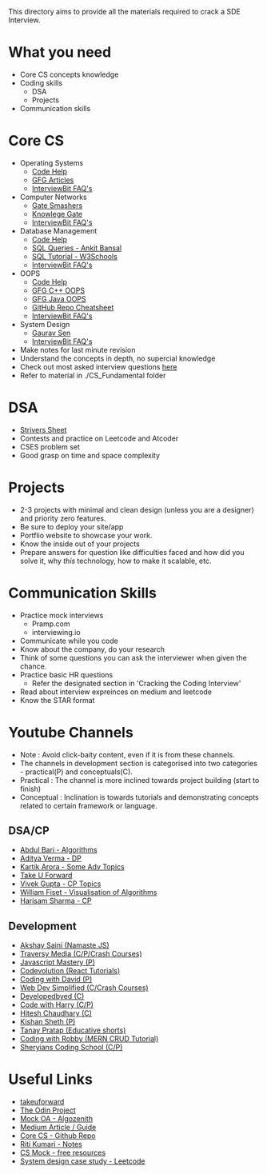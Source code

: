 This directory aims to provide all the materials required to crack a SDE Interview. 

# What you need
- Core CS concepts knowledge
- Coding skills
    - DSA
    - Projects
- Communication skills

# Core CS
- Operating Systems
    - [Code Help](https://www.youtube.com/playlist?list=PLDzeHZWIZsTr3nwuTegHLa2qlI81QweYG)
    - [GFG Articles](https://www.geeksforgeeks.org/operating-systems/)
    - [InterviewBit FAQ's](https://www.interviewbit.com/operating-system-interview-questions/)
- Computer Networks
   - [Gate Smashers](https://www.youtube.com/playlist?list=PLxCzCOWd7aiGFBD2-2joCpWOLUrDLvVV_)
   - [Knowlege Gate](https://www.youtube.com/playlist?list=PLmXKhU9FNesSjFbXSZGF8JF_4LVwwofCd)
   - [InterviewBit FAQ's](https://www.interviewbit.com/networking-interview-questions/)
- Database Management
  - [Code Help](https://www.youtube.com/playlist?list=PLDzeHZWIZsTpukecmA2p5rhHM14bl2dHU)
  - [SQL Queries - Ankit Bansal](https://www.youtube.com/@ankitbansal6/playlists)
  - [SQL Tutorial - W3Schools](https://www.w3schools.com/sql/default.asp)
  - [InterviewBit FAQ's](https://www.interviewbit.com/dbms-interview-questions/)
- OOPS
  - [Code Help](https://www.youtube.com/playlist?list=PLDzeHZWIZsTqouGFa8IyE8K-5hbtAppCC)
  - [GFG C++ OOPS](https://www.geeksforgeeks.org/object-oriented-programming-in-cpp/?ref=shm)
  - [GFG Java OOPS](https://www.geeksforgeeks.org/object-oriented-programming-oops-concept-in-java/)
  - [GitHub Repo Cheatsheet](https://github.com/vineethm1627/OOP)
  - [InterviewBit FAQ's](https://www.interviewbit.com/oops-interview-questions/)
- System Design
  - [Gaurav Sen](https://www.youtube.com/playlist?list=PLMCXHnjXnTnvo6alSjVkgxV-VH6EPyvoX)
  - [InterviewBit FAQ's](https://www.interviewbit.com/system-design-interview-questions/)
- Make notes for last minute revision
- Understand the concepts in depth, no supercial knowledge
- Check out most asked interview questions [here](https://takeuforward.org/interviews/must-do-questions-for-dbms-cn-os-interviews-sde-core-sheet/)
- Refer to material in ./CS_Fundamental folder

# DSA
- [Strivers Sheet](https://takeuforward.org/interviews/strivers-sde-sheet-top-coding-interview-problems/)
- Contests and practice on Leetcode and Atcoder
- CSES problem set
- Good grasp on time and space complexity
  
# Projects
- 2-3 projects with minimal and clean design (unless you are a designer) and priority zero features.
- Be sure to deploy your site/app
- Portflio website to showcase your work.
- Know the inside out of your projects
- Prepare answers for question like difficulties faced and how did you solve it, why _this_ technology, how to make it scalable, etc.

# Communication Skills
- Practice mock interviews
    - Pramp.com
    - interviewing.io
- Communicate while you code
- Know about the company, do your research
- Think of some questions you can ask the interviewer when given the chance.
- Practice basic HR questions
    - Refer the designated section in 'Cracking the Coding Interview'
- Read about interview expreinces on medium and leetcode
- Know the STAR format

# Youtube Channels
- Note : Avoid click-baity content, even if it is from these channels.
-  The channels in development section is categorised into two categories - practical(P) and conceptuals(C).
- Practical : The channel is more inclined towards project building (start to finish)
- Conceptual : Inclination is towards tutorials and demonstrating concepts related to certain framework or language.
## DSA/CP
- [Abdul Bari - Algorithms](https://www.youtube.com/@abdul_bari)
- [Aditya Verma - DP](https://www.youtube.com/@TheAdityaVerma)
- [Kartik Arora - Some Adv Topics](https://www.youtube.com/@AlgosWithKartik/playlists)
- [Take U Forward](https://www.youtube.com/@takeUforward)
- [Vivek Gupta - CP Topics](https://www.youtube.com/@vivekgupta3484)
- [William Fiset - Visualisation of Algorithms](https://www.youtube.com/@WilliamFiset-videos/playlists)
- [Harisam Sharma - CP](https://www.youtube.com/@Harisamsharma)
## Development
- [Akshay Saini (Namaste JS)](https://www.youtube.com/@akshaymarch7)
- [Traversy Media (C/P/Crash Courses)](https://www.youtube.com/@TraversyMedia)
- [Javascript Mastery (P)](https://www.youtube.com/@javascriptmastery)
- [Codevolution (React Tutorials)](https://www.youtube.com/@Codevolution)
- [Coding with David (P)](https://www.youtube.com/@CodingWithDawid)
- [Web Dev Simplified (C/Crash Courses)](https://www.youtube.com/@WebDevSimplified)
- [Developedbyed (C)](https://www.youtube.com/@developedbyed)
- [Code with Harry (C/P)](https://www.youtube.com/@CodeWithHarry)
- [Hitesh Chaudhary (C)](https://www.youtube.com/@HiteshChoudharydotcom)
- [Kishan Sheth (P)](https://www.youtube.com/@KishanSheth21)
- [Tanay Pratap (Educative shorts)](https://www.youtube.com/@tanaypratap)
- [Coding with Robby (MERN CRUD Tutorial)](https://www.youtube.com/@codingwithrobby)
- [Sheryians Coding School (C/P)](https://www.youtube.com/@thesheryianscodingschool)


# Useful Links 
- [takeuforward](https://takeuforward.org/)
- [The Odin Project](https://www.theodinproject.com/)
- [Mock OA - Algozenith](https://www.practice.algozenith.com/dashboard)
- [Medium Article / Guide](https://medium.com/@devgrowth/the-ultimate-guide-to-software-development-job-interview-prep-146028b773af)
- [Core CS - Github Repo](https://github.com/notescs/notes)
- [Riti Kumari - Notes](https://github.com/riti2409/Resources-for-preparation-Of-Placements)
- [CS Mock - free resources](https://csmock.com/free-resources)
- [System design case study - Leetcode](https://leetcode.com/discuss/interview-question/3653934/complete-system-design-case-studies-bookmark-it)

